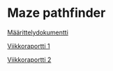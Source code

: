 # Maze pathfinder

[Määrittelydokumentti](https://github.com/Craetion5/maze-pathfinder/blob/master/dokumentaatio/m%C3%A4%C3%A4rittelydokumentti.md
)

[Viikkoraportti 1](https://github.com/Craetion5/maze-pathfinder/blob/master/dokumentaatio/viikkoraportti1.md
)

[Viikkoraportti 2](https://github.com/Craetion5/maze-pathfinder/blob/master/dokumentaatio/viikkoraportti2.md
)

